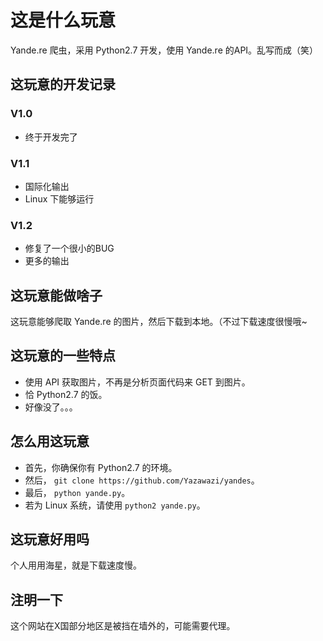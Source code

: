 # 这是什么玩意
Yande.re 爬虫，采用 Python2.7 开发，使用 Yande.re 的API。乱写而成（笑）
## 这玩意的开发记录
### V1.0
* 终于开发完了
### V1.1
* 国际化输出
* Linux 下能够运行
### V1.2
* 修复了一个很小的BUG
* 更多的输出
## 这玩意能做啥子
这玩意能够爬取 Yande.re 的图片，然后下载到本地。（不过下载速度很慢哦~
## 这玩意的一些特点
* 使用 API 获取图片，不再是分析页面代码来 GET 到图片。
* 恰 Python2.7 的饭。
* 好像没了。。。
## 怎么用这玩意
* 首先，你确保你有 Python2.7 的环境。
* 然后， `git clone https://github.com/Yazawazi/yandes`。
* 最后， `python yande.py`。
* 若为 Linux 系统，请使用 `python2 yande.py`。
## 这玩意好用吗
个人用用海星，就是下载速度慢。
## 注明一下
这个网站在X国部分地区是被挡在墙外的，可能需要代理。
